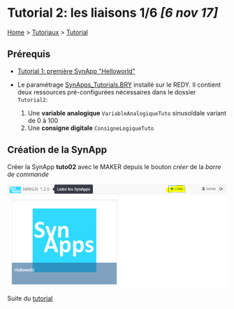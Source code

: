 # Tutorial 2: les liaisons **1/6** *[6 nov 17]*

[Home](../../sitemap.md) > [Tutoriaux](../index.md) > [Tutorial](index.md)

## Prérequis

* [Tutorial 1: première SynApp "Helloworld"](../tuto01/index.md)

* Le paramétrage [SynApps_Tutorials.BRY](../config/SynApps_Tutorials.BRY) installé sur le REDY. Il contient deux ressources pré-configurées nécessaires dans le dossier ```Tutorial2```:
    1. Une **variable analogique** ```VariableAnalogiqueTuto``` sinusoïdale variant de 0 à 100
    2. Une **consigne digitale** ```ConsigneLogiqueTuto```

## Création de la SynApp

Créer la SynApp **tuto02** avec le MAKER depuis le bouton *créer* de la *barre de commande*

![Créer une SynApp](assets/createSynApp.png)

Suite du [tutorial](part2.md)